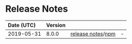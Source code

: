 # Release Notes

| Date (UTC) | Version |  |  |
| :-- | :-- | :--: | :-- |
| 2019-05-31 | 8.0.0 | [release notes](8.0.0/README.md)/[npm](https://www.npmjs.com/package/@dagonmetric/angular-build/v/8.0.0) | - |
